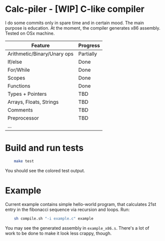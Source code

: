 # Calc-piler - [WIP] C-like compiler

I do some commits only in spare time and in certain mood. The main purpose is education.
At the moment, the compiler generates x86 assembly. Tested on OSx machine.

| Feature                     | Progress  |
|-----------------------------|-----------|
| Arithmetic/Binary/Unary ops | Partially |
| If/else                     | Done      |
| For/While                   | Done      |
| Scopes                      | Done      |
| Functions                   | Done      |
| Types + Pointers            | TBD       |
| Arrays, Floats, Strings     | TBD       |
| Comments                    | TBD       |
| Preprocessor                | TBD       |
| ...                         |           |


# Build and run tests
```bash
    make test
```
You should see the colored test output.

# Example
Current example contains simple hello-world program, that calculates 21st entry in the fibonacci sequence via recursion and loops.
Run:
```bash
    sh compile.sh "-i example.c" example
```
You may see the generated assembly in `example_x86.s`. There's a lot of work to be done to make it look less crappy, though.
